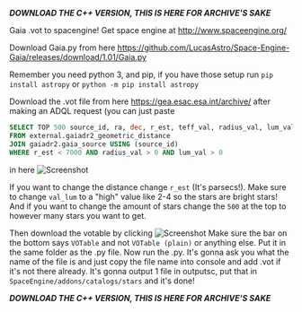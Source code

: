 **_DOWNLOAD THE C++ VERSION, THIS IS HERE FOR ARCHIVE'S SAKE_**

Gaia .vot to spacengine! Get space engine at http://www.spaceengine.org/

Download Gaia.py from here https://github.com/LucasAstro/Space-Engine-Gaia/releases/download/1.01/Gaia.py

Remember you need python 3, and pip, if you have those setup run `pip install astropy` or `python -m pip install astropy`


Download the .vot file from here https://gea.esac.esa.int/archive/  after making an ADQL request (you can just paste
```SQL
SELECT TOP 500 source_id, ra, dec, r_est, teff_val, radius_val, lum_val, designation
FROM external.gaiadr2_geometric_distance
JOIN gaiadr2.gaia_source USING (source_id)
WHERE r_est < 7000 AND radius_val > 0 AND lum_val > 0
```
 in here 
 ![Screenshot](https://cdn.discordapp.com/attachments/418486708409991178/509644507520958464/unknown.png)
 
 
If you want to change the distance change `r_est` (It's parsecs!). 
Make sure to change `val_lum` to a "high" value like 2-4 so the stars are bright stars!
And if you want to change the amount of stars change the `500` at the top to however many stars you want to get.

Then download the votable by clicking 
![Screenshot](https://cdn.discordapp.com/attachments/418486708409991178/509645250491449354/chrome_2018-11-07_02-27-54.png) 
Make sure the bar on the bottom says `VOTable` and not `VOTable (plain)` or anything else.
Put it in the same folder as the .py file. Now run the .py.
It's gonna ask you what the name of the file is and just copy the file name into console and add .vot if it's not there already.
It's gonna output 1 file in outputsc, put that in `SpaceEngine/addons/catalogs/stars` and it's done!

**_DOWNLOAD THE C++ VERSION, THIS IS HERE FOR ARCHIVE'S SAKE_**
